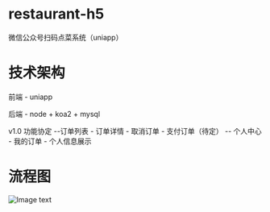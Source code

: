 # restaurant-h5
  微信公众号扫码点菜系统（uniapp）

# 技术架构
  前端
    - uniapp 
    
  后端
    - node + koa2 + mysql

v1.0 功能协定
  --订单列表
    - 订单详情
    - 取消订单
    - 支付订单（待定）
  -- 个人中心
    - 我的订单
    - 个人信息展示
    
    
# 流程图
![Image text](https://raw.githubusercontent.com/Hwenze/restaurant-h5/master/readme/handler.png?token=AINQFOLXJSHRQ3A6CDGAFU27VJK46)

